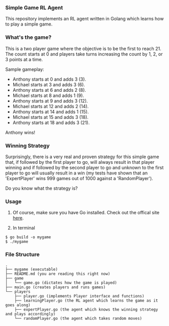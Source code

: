 ### Simple Game RL Agent

This repository implements an RL agent written in Golang which learns how to
play a simple game.

### What's the game?

This is a two player game where the objective is to be the first to reach 21.
The count starts at 0 and players take turns increasing the count by 1, 2, or 3
points at a time.

Sample gameplay:

* Anthony starts at 0 and adds 3 (3).
* Michael starts at 3 and adds 3 (6).
* Anthony starts at 6 and adds 2 (8).
* Michael starts at 8 and adds 1 (9).
* Anthony starts at 9 and adds 3 (12).
* Michael starts at 12 and adds 2 (14).
* Anthony starts at 14 and adds 1 (15).
* Michael starts at 15 and adds 3 (18).
* Anthony starts at 18 and adds 3 (21).

Anthony wins!

### Winning Strategy

Surprisingly, there is a very real and proven strategy for this simple game that,
if followed by the first player to go, will always result in that player winning
and if followed by the second player to go and unknown to the first player to go
will usually result in a win (my tests have shown that an 'ExpertPlayer' wins
999 games out of 1000 against a 'RandomPlayer').

Do you know what the strategy is?

### Usage

1. Of course, make sure you have Go installed. Check out the offical site [here](https://golang.org/).

2. In terminal
```console
$ go build -o mygame
$ ./mygame
```

### File Structure

```
.
├── mygame (executable)
├── README.md (you are reading this right now)
├── game
│   └── game.go (dictates how the game is played)
├── main.go (creates players and runs games)
└── players
    ├── player.go (implements Player interface and functions)
    ├── learningPlayer.go (the RL agent which learns the game as it goes along)
    ├── expertPlayer.go (the agent which knows the winning strategy and plays accordingly)
    └── randomPlayer.go (the agent which takes random moves)
```
